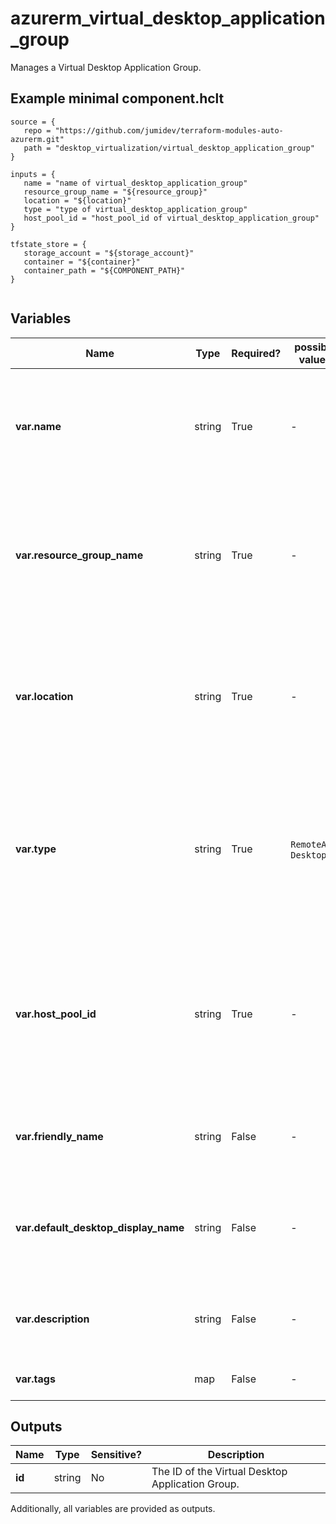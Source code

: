 # azurerm_virtual_desktop_application_group

Manages a Virtual Desktop Application Group.

## Example minimal component.hclt

```hcl
source = {
   repo = "https://github.com/jumidev/terraform-modules-auto-azurerm.git" 
   path = "desktop_virtualization/virtual_desktop_application_group" 
}

inputs = {
   name = "name of virtual_desktop_application_group" 
   resource_group_name = "${resource_group}" 
   location = "${location}" 
   type = "type of virtual_desktop_application_group" 
   host_pool_id = "host_pool_id of virtual_desktop_application_group" 
}

tfstate_store = {
   storage_account = "${storage_account}" 
   container = "${container}" 
   container_path = "${COMPONENT_PATH}" 
}


```

## Variables

| Name | Type | Required? |  possible values |  Description |
| ---- | ---- | --------- |  ----------- | ----------- |
| **var.name** | string | True | -  |  The name of the Virtual Desktop Application Group. Changing the name forces a new resource to be created. | 
| **var.resource_group_name** | string | True | -  |  The name of the resource group in which to create the Virtual Desktop Application Group. Changing this forces a new resource to be created. | 
| **var.location** | string | True | -  |  The location/region where the Virtual Desktop Application Group is located. Changing this forces a new resource to be created. | 
| **var.type** | string | True | `RemoteApp`, `Desktop`  |  Type of Virtual Desktop Application Group. Valid options are `RemoteApp` or `Desktop` application groups. Changing this forces a new resource to be created. | 
| **var.host_pool_id** | string | True | -  |  Resource ID for a Virtual Desktop Host Pool to associate with the Virtual Desktop Application Group. Changing the name forces a new resource to be created. | 
| **var.friendly_name** | string | False | -  |  Option to set a friendly name for the Virtual Desktop Application Group. | 
| **var.default_desktop_display_name** | string | False | -  |  Option to set the display name for the default sessionDesktop desktop when `type` is set to `Desktop`. | 
| **var.description** | string | False | -  |  Option to set a description for the Virtual Desktop Application Group. | 
| **var.tags** | map | False | -  |  A mapping of tags to assign to the resource. | 



## Outputs

| Name | Type | Sensitive? | Description |
| ---- | ---- | --------- | --------- |
| **id** | string | No  | The ID of the Virtual Desktop Application Group. | 

Additionally, all variables are provided as outputs.
